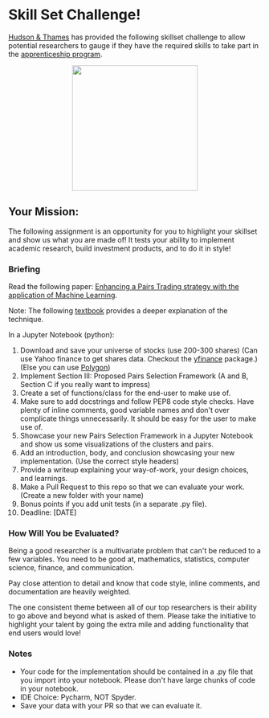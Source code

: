 # Skill Set Challenge!

[Hudson & Thames](https://hudsonthames.org/) has provided the following skillset challenge to allow potential researchers to gauge if they have the required skills to take part in the [apprenticeship program](https://hudsonthames.org/apprenticeship-program/).

<div align="center">
  <img src="https://raw.githubusercontent.com/hudson-and-thames/march_applications_21/main/images/arbitragelab_logo.png" height="250"><br>
</div>        

## Your Mission:
The following assignment is an opportunity for you to highlight your skillset and show us what you are made of! It tests your ability to implement academic research, build investment products, and to do it in style!

### Briefing

Read the following paper: [Enhancing a Pairs Trading strategy with the application of Machine Learning](http://premio-vidigal.inesc.pt/pdf/SimaoSarmentoMSc-resumo.pdf).

Note: The following [textbook](https://www.springer.com/gp/book/9783030472504) provides a deeper explanation of the technique.

In a Jupyter Notebook (python):

1. Download and save your universe of stocks (use 200-300 shares) (Can use Yahoo finance to get shares data. Checkout the [yfinance](https://github.com/ranaroussi/yfinance) package.)(Else you can use [Polygon](https://polygon.io/))
1. Implement Section III: Proposed Pairs Selection Framework (A and B, Section C if you really want to impress)
1. Create a set of functions/class for the end-user to make use of.
1. Make sure to add docstrings and follow PEP8 code style checks. Have plenty of inline comments, good variable names and don't over complicate things unnecessarily. It should be easy for the user to make use of.
1. Showcase your new Pairs Selection Framework in a Jupyter Notebook and show us some visualizations of the clusters and pairs.
1. Add an introduction, body, and conclusion showcasing your new implementation. (Use the correct style headers)
1. Provide a writeup explaining your way-of-work, your design choices, and learnings.
1. Make a Pull Request to this repo so that we can evaluate your work. (Create a new folder with your name)
1. Bonus points if you add unit tests (in a separate .py file).
1. Deadline: [DATE]

### How Will You be Evaluated?

Being a good researcher is a multivariate problem that can't be reduced to a few variables. You need to be good at, mathematics, statistics, computer science, finance, and communication.

Pay close attention to detail and know that code style, inline comments, and documentation are heavily weighted.

The one consistent theme between all of our top researchers is their ability to go above and beyond what is asked of them. Please take the initiative to highlight your talent by going the extra mile and adding functionality that end users would love!

### Notes
* Your code for the implementation should be contained in a .py file that you import into your notebook. Please don't have large chunks of code in your notebook.
* IDE Choice: Pycharm, NOT Spyder.
* Save your data with your PR so that we can evaluate it.

